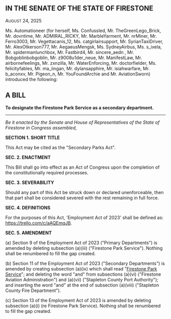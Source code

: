 <!-- <div align="center"> -->

## IN THE SENATE OF THE STATE OF FIRESTONE

A<small>UGUST</small> 24, 2025

Ms. Automationeer (for herself, Ms. ConfussIed, Mr. TheGreenLego_Brick, Mr. dovntime, Mr. ADMIRAL_RICKY, Mr. MarbleYarment, Mr. nrMiner, Mr. Ferro3003, Mr. Vegettacanis_12, Ms. catgirlairsupport, Mr. SyrianTaxiDriver, Mr. AlexOtkerson777, Mr. AegaeusMengsk, Ms. SydneyAirbus, Ms. s_ixela, Mr. spidermanIunchbox, Mr. Fastbird4, Mr. sincere_aedn , Mr. Bobgoblinbobgoblin, Mr. z9008u1der_neue, Mr. ManifestLaw, Mr. airbornefeelings, Mr. zxnzilla, Mr. WaterEnforcing, Mr. doctorfielder, Ms. felicityfables, Mr. ma_iingan, Mr. dylansapphire, Mr. isiahwarfare, Mr. b_aconxv, Mr. Pigeon_n, Mr. YouFoundArchie and Mr. AviationSworn) introduced the following:

## **A BILL**

**To designate the Firestone Park Service as a secondary department.**

<!-- </div> -->

---

*Be it enacted by the Senate and House of Representatives of the State of Firestone in Congress assembled,*

**SECTION 1. SHORT TITLE**

This Act may be cited as the "Secondary Parks Act".

**SEC. 2. ENACTMENT**

This Bill shall go into effect as an Act of Congress upon the completion of the constitutionally required processes.

**SEC. 3. SEVERABILITY**

Should any part of this Act be struck down or declared unenforceable, then that part shall be considered severed with the rest remaining in full force.

**SEC. 4. DEFINITIONS**

For the purposes of this Act, 'Employment Act of 2023' shall be defined as: https://trello.com/c/aAQEmqJB.

**SEC. 5. AMENDMENT**

(a) Section 9 of the Employment Act of 2023 ("Primary Departments") is amended by deleting subsection (a)(iii) ("Firestone Park Service"). Nothing shall be renumbered to fill the gap created.

(b) Section 11 of the Employment Act of 2023 ("Secondary Departments") is amended by creating subsection (a)(ix) which shall read "[Firestone Park Service](https://www.roblox.com/communities/5684663/Firestone-Park-Service#!/about)"; and deleting the word "and" from subsections (a)(vi) ("Firestone Aviation Administration") and (a)(vii) ("Stapleton County Port Authority"); and inserting the word "and" at the end of subsection (a)(viii) ("Stapleton County Fire Department").

(c) Section 13 of the Employment Act of 2023 is amended by deleting subsection (a)(i) (re Firestone Park Service). Nothing shall be renumbered to fill the gap created.

